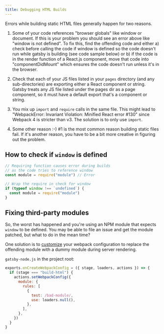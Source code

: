 ```yaml
---
title: Debugging HTML Builds
---
```


Errors while building static HTML files generally happen for two reasons.

1.  Some of your code references "browser globals" like window or document. If
    this is your problem you should see an error above like "window is not
    defined". To fix this, find the offending code and either a) check before
    calling the code if window is defined so the code doesn't run while gatsby is
    building (see code sample below) or b) if the code is in the render function
    of a React.js component, move that code into "componentDidMount" which
    ensures the code doesn't run unless it's in the browser.

2.  Check that each of your JS files listed in your `pages` directory (and any
    sub-directories) are exporting either a React component or string. Gatsby
    treats any JS file listed under the pages dir as a page component, so it must
    have a default export that's a component or string.
    
3. You mix up `import` and `require` calls in the same file. This might lead to "WebpackError: Invariant Violation: Minified React error #130" since Webpack 4 is stricter than v3. The solution is to only use `import`.

4.  Some other reason :-) #1 is the most common reason building static files
    fail. If it's another reason, you have to be a bit more creative in figuring
    out the problem.

## How to check if `window` is defined

```javascript
// Requiring function causes error during builds
// as the code tries to reference window
const module = require("module") // Error

// Wrap the require in check for window
if (typeof window !== `undefined`) {
  const module = require("module")
}
```

## Fixing third-party modules

So, the worst has happened and you're using an NPM module that expects `window`
to be defined. You may be able to file an issue and get the module patched, but
what to do in the mean time?

One solution is to [customize](/docs/add-custom-webpack-config) your webpack
configuration to replace the offending module with a dummy module during server
rendering.

`gatsby-node.js` in the project root:

```js
exports.onCreateWebpackConfig = ({ stage, loaders, actions }) => {
  if (stage === "build-html") {
    actions.setWebpackConfig({
      module: {
        rules: [
          {
            test: /bad-module/,
            use: loaders.null(),
          },
        ],
      },
    })
  }
}
```
